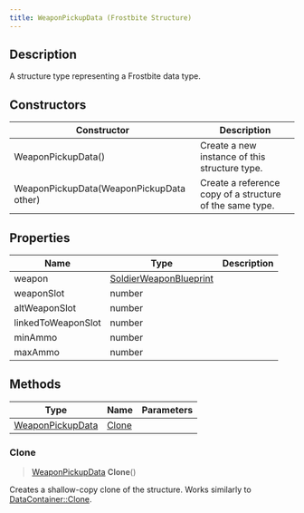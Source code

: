 ```yaml
---
title: WeaponPickupData (Frostbite Structure)
---
```

## Description

A structure type representing a Frostbite data type.

## Constructors

| Constructor                              | Description                                              |
| ---------------------------------------- | -------------------------------------------------------- |
| WeaponPickupData()                       | Create a new instance of this structure type.            |
| WeaponPickupData(WeaponPickupData other) | Create a reference copy of a structure of the same type. |

## Properties

| Name               | Type                                             | Description |
| ------------------ | ------------------------------------------------ | ----------- |
| weapon             | [SoldierWeaponBlueprint](SoldierWeaponBlueprint) |             |
| weaponSlot         | number                                           |             |
| altWeaponSlot      | number                                           |             |
| linkedToWeaponSlot | number                                           |             |
| minAmmo            | number                                           |             |
| maxAmmo            | number                                           |             |

## Methods

| Type                                 | Name            | Parameters |
| ------------------------------------ | --------------- | ---------- |
| [WeaponPickupData](WeaponPickupData) | [Clone](#clone) |            |

### Clone

> [WeaponPickupData](WeaponPickupData) **Clone**()

Creates a shallow-copy clone of the structure. Works similarly to [DataContainer::Clone](/vext/ref/cls/shr/datacontainer#clone).
